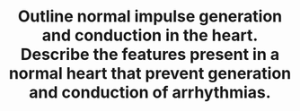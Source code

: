 ---
title: "Outline normal impulse generation and conduction in the heart. Describe the features present in a normal heart that prevent generation and conduction of arrhythmias."
entityType: SAQ
exam: PEX
college: CICM
year: 2008
sitting: A
question: 19
passRate: 33
lo:
- "[[C1b 2.a, b;]]"
EC_expectedDomains:
- "This question required description of the SA node, its primary role and generation of the pacemaker potential and the influence of the autonomic nervous system."
- "A diagram of the conducting pathways, highlighting specialized tissues with fast or slow conduction velocities would have been appropriate."
- "The importance of the AV node in preventing retrograde conduction and high rates conducted to the ventricles (>220 / min) was often neglected in answers."
- "A discussion of the Purkinje Fibres with particular reference to the absolute and relative refractory periods was essential."
EC_extraCredit:
- "Additional marks were awarded for mention of the atrial internodal pathways, conduction within the ventricles from the endocardial to epicardial surfaces and the significance of the compensatory pause in response to ectopic beats."
EC_errorsCommon: []
resources:
- "Cardiovascular Physiology, “Electrical Activity of the Heart” (Chapter 2), Berne and Levy."
---